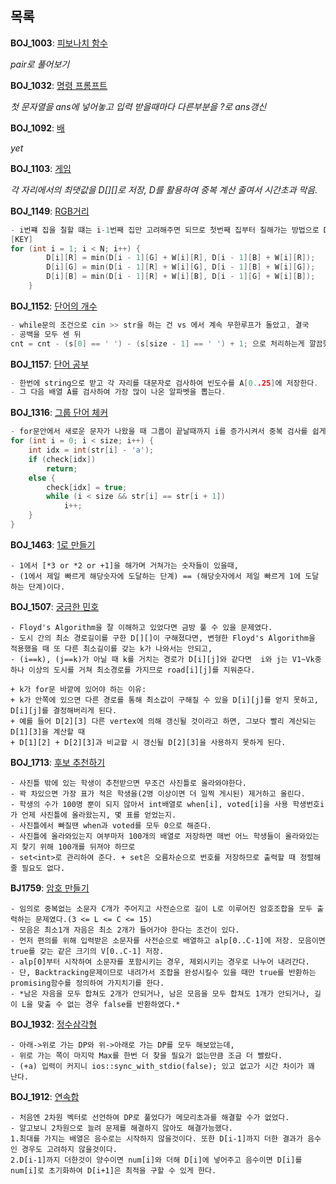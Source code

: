 목록
--------------

**BOJ_1003**: [피보나치 함수](https://www.acmicpc.net/problem/1003)

*pair로 풀어보기*

**BOJ_1032**: [명령 프롬프트](https://www.acmicpc.net/problem/1032)

*첫 문자열을 ans에 넣어놓고 입력 받을때마다 다른부분을 ?로 ans갱신*

**BOJ_1092**: [배](https://www.acmicpc.net/problem/1092)

*yet*

**BOJ_1103**: [게임](https://www.acmicpc.net/problem/1103)

*각 자리에서의 최댓값을 D[][]로 저장, D를 활용하여 중복 계산 줄여서 시간초과 막음.*

**BOJ_1149**: [RGB거리](https://www.acmicpc.net/problem/1149)
```c
- i번쨰 집을 칠할 떄는 i-1번째 집만 고려해주면 되므로 첫번째 집부터 칠해가는 방법으로 DP로 구현한다.
[KEY]
for (int i = 1; i < N; i++) {
		D[i][R] = min(D[i - 1][G] + W[i][R], D[i - 1][B] + W[i][R]);
		D[i][G] = min(D[i - 1][R] + W[i][G], D[i - 1][B] + W[i][G]);
		D[i][B] = min(D[i - 1][R] + W[i][B], D[i - 1][G] + W[i][B]);
	}
```

**BOJ_1152**: [단어의 개수](https://www.acmicpc.net/problem/1152)
```c
- while문의 조건으로 cin >> str을 하는 건 vs 에서 계속 무한루프가 돌았고, 결국
- 공백을 모두 센 뒤
cnt = cnt - (s[0] == ' ') - (s[size - 1] == ' ') + 1; 으로 처리하는게 깔끔했다.
```

**BOJ_1157**: [단어 공부](https://www.acmicpc.net/problem/1157)
```c
- 한번에 string으로 받고 각 자리를 대문자로 검사하여 빈도수를 A[0..25]에 저장한다.
- 그 다음 배열 A를 검사하여 가장 많이 나온 알파벳을 뽑는다.
```

**BOJ_1316**: [그룹 단어 체커](https://www.acmicpc.net/problem/1316)
```c
- for문안에서 새로운 문자가 나왔을 때 그룹이 끝날때까지 i를 증가시켜서 중복 검사를 쉽게 만들 수 있다.
for (int i = 0; i < size; i++) {
	int idx = int(str[i] - 'a');
	if (check[idx])
		return;
	else {
		check[idx] = true;
		while (i < size && str[i] == str[i + 1])
			i++;
	}
}
```

**BOJ_1463**: [1로 만들기](https://www.acmicpc.net/problem/1463)
```
- 1에서 [*3 or *2 or +1]을 해가며 거쳐가는 숫자들이 있을때, 
- (1에서 제일 빠르게 해당숫자에 도달하는 단계) == (해당숫자에서 제일 빠르게 1에 도달하는 단계)이다.
```

**BOJ_1507**: [궁금한 민호](https://www.acmicpc.net/problem/1507)
```
- Floyd's Algorithm을 잘 이해하고 있었다면 금방 풀 수 있을 문제였다.
- 도시 간의 최소 경로길이를 구한 D[][]이 구해졌다면, 변형한 Floyd's Algorithm을 적용했을 때 또 다른 최소길이를 갖는 k가 나와서는 안되고,
- (i==k), (j==k)가 아닐 때 k를 거치는 경로가 D[i][j]와 같다면  i와 j는 V1~Vk중 하나 이상의 도시를 거쳐 최소경로를 가지므로 road[i][j]를 지워준다.

+ k가 for문 바깥에 있어야 하는 이유:
+ k가 안쪽에 있으면 다른 경로를 통해 최소값이 구해질 수 있을 D[i][j]를 얻지 못하고, D[i][j]를 결정해버리게 된다.
+ 예를 들어 D[2][3] 다른 vertex에 의해 갱신될 것이라고 하면, 그보다 빨리 계산되는 D[1][3]을 계산할 때
+ D[1][2] + D[2][3]과 비교할 시 갱신될 D[2][3]을 사용하지 못하게 된다.
```

**BOJ_1713**: [후보 추천하기](https://www.acmicpc.net/problem/1713)
```
- 사진틀 밖에 있는 학생이 추천받으면 무조건 사진틀로 올라와야한다. 
- 꽉 차있으면 가장 표가 적은 학생을(2명 이상이면 더 일찍 게시된) 제거하고 올린다.
- 학생의 수가 100명 뿐이 되지 않아서 int배열로 when[i], voted[i]을 사용 학생번호i가 언제 사진틀에 올라왔는지, 몇 표를 얻었는지.
- 사진틀에서 빠질땐 when과 voted를 모두 0으로 해준다.
- 사진틀에 올라와있는지 여부마저 100개의 배열로 저장하면 매번 어느 학생들이 올라와있는지 찾기 위해 100개를 뒤져야 하므로
- set<int>로 관리하여 준다. + set은 오름차순으로 번호를 저장하므로 출력할 때 정렬해줄 필요도 없다.
```

**BJ1759**: [암호 만들기](https://www.acmicpc.net/problem/1759)
```
- 임의로 중복없는 소문자 C개가 주어지고 사전순으로 길이 L로 이루어진 암호조합을 모두 출력하는 문제였다.(3 <= L <= C <= 15)
- 모음은 최소1개 자음은 최소 2개가 들어가야 한다는 조건이 있다.
- 먼저 편의를 위해 입력받은 소문자를 사전순으로 배열하고 alp[0..C-1]에 저장. 모음이면 true를 갖는 같은 크기의 V[0..C-1] 저장.
- alp[0]부터 시작하여 소문자를 포함시키는 경우, 제외시키는 경우로 나누어 내려간다.
- 단, Backtracking문제이므로 내려가서 조합을 완성시킬수 있을 때만 true를 반환하는 promising함수를 정의하여 가지치기를 한다.
- *남은 자음을 모두 합쳐도 2개가 안되거나, 남은 모음을 모두 합쳐도 1개가 안되거나, 길이 L을 맞출 수 없는 경우 false를 반환하였다.*
```

**BOJ_1932**: [정수삼각형](https://www.acmicpc.net/problem/1932)
```
- 아래->위로 가는 DP와 위->아래로 가는 DP를 모두 해보았는데,
- 위로 가는 쪽이 마지막 Max를 한번 더 찾을 필요가 없는만큼 조금 더 빨랐다.
- (+a) 입력이 커지니 ios::sync_with_stdio(false); 있고 없고가 시간 차이가 꽤 난다.
```

**BOJ_1912**: [연속합](https://www.acmicpc.net/problem/1912)
```
- 처음엔 2차원 벡터로 선언하여 DP로 풀었다가 메모리초과를 해결할 수가 없었다.
- 알고보니 2차원으로 늘려 문제를 해결하지 않아도 해결가능했다.
1.최대를 가지는 배열은 음수로는 시작하지 않을것이다. 또한 D[i-1]까지 더한 결과가 음수인 경우도 고려하지 않을것이다.
2.D[i-1]까지 더한것이 양수이면 num[i]와 더해 D[i]에 넣어주고 음수이면 D[i]를 num[i]로 초기화하여 D[i+1]은 최적을 구할 수 있게 한다.
```


